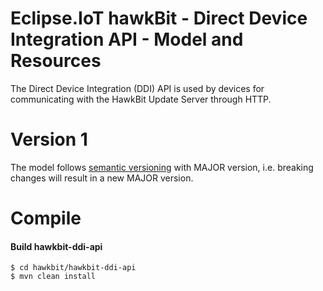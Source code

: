 # Eclipse.IoT hawkBit - Direct Device Integration API - Model and Resources

The Direct Device Integration (DDI) API is used by devices for communicating with the HawkBit Update Server through HTTP. 

# Version 1

The model follows [semantic versioning](http://semver.org) with MAJOR version, i.e. breaking changes will result in a new MAJOR version.

# Compile

#### Build hawkbit-ddi-api

```
$ cd hawkbit/hawkbit-ddi-api
$ mvn clean install
```
